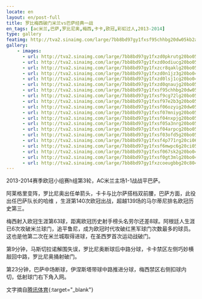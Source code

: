 ```yaml
---
locate: en
layout: en/post-full
title: 罗比梅西破门米兰vs巴萨经典一战
en_tags: [ac米兰,巴萨,罗比尼奥,梅西,卡卡,欧冠,彩虹过人,2013-2014]
type: gallery
featimg: http://tva2.sinaimg.com/large/7bb8bd97gy1fxsf95chhbg20dw05kb2a.gif
gallery:
    - images:
      - url: http://tva2.sinaimg.com/large/7bb8bd97gy1fxzd0pkrutg20bo05ub2b.gif
      - url: http://tva2.sinaimg.com/large/7bb8bd97gy1fxzd0odiucg20bo05ukjn.gif
      - url: http://tva2.sinaimg.com/large/7bb8bd97gy1fxzcr8qaklg20bo055npf.gif
      - url: http://tva2.sinaimg.com/large/7bb8bd97gy1fxzd0n1jz3g20bo04ohdv.gif
      - url: http://tva2.sinaimg.com/large/7bb8bd97gy1fxzd0lsj1cg20bo04ohdv.gif
      - url: http://tva2.sinaimg.com/large/7bb8bd97gy1fxzd0qnaujg20bo05vqv6.gif
      - url: http://tva2.sinaimg.com/large/7bb8bd97gy1fxsf95chhbg20dw05kb2a.gif
      - url: http://tva2.sinaimg.com/large/7bb8bd97gy1fxsf9cg72lg20bo05zhdv.gif
      - url: http://tva2.sinaimg.com/large/7bb8bd97gy1fxsf97e2b3g20bo05zkjm.gif
      - url: http://tva2.sinaimg.com/large/7bb8bd97gy1fxsf06ozyig20dw05knpe.gif
      - url: http://tva2.sinaimg.com/large/7bb8bd97gy1fxsf07mniyg20bo05we83.gif
      - url: http://tva2.sinaimg.com/large/7bb8bd97gy1fxsf04nxpjg20bo05ve81.gif
      - url: http://tva2.sinaimg.com/large/7bb8bd97gy1fxsf05a3nrg20bo05whdv.gif
      - url: http://tva2.sinaimg.com/large/7bb8bd97gy1fxsf04arpcg20bo05uhdv.gif
      - url: http://tva2.sinaimg.com/large/7bb8bd97gy1fxsf03ofd5g20bo05ukjn.gif
      - url: http://tva2.sinaimg.com/large/7bb8bd97gy1fxsf4p771rg20ci06bkjm.gif
      - url: http://tva2.sinaimg.com/large/7bb8bd97gy1fxsf6mwpc6g20ci05shdu.gif
      - url: http://tva2.sinaimg.com/large/7bb8bd97gy1fxsf067sk2g20bo04qkcq.gif
      - url: http://tva2.sinaimg.com/large/7bb8bd97gy1fxsf0gt3mlg20bo04oqv7.gif
      - url: http://tva2.sinaimg.com/large/7bb8bd97gy1fxzcoeugbbg20c804lnpf.gif
---
```


2013-2014赛季欧冠小组赛h组第3轮，AC米兰主场1-1战战平巴萨。

阿莱格里变阵，罗比尼奥出任单箭头，卡卡与比尔萨搭档双前腰，巴萨方面，此役出任巴萨队长的哈维 ，生涯第140次欧冠出战，超越139场的马尔蒂尼排名欧冠历史第三。

梅西射入欧冠生涯第63球，距离欧冠历史射手榜头名劳尔还差8球。阿根廷人生涯已6次攻破米兰球门，追平鲁尼，成为欧冠时代攻破红黑军球门次数最多的球员。这也是他第二次在米兰城取得进球，在圣西罗首次运动战破门。

第9分钟，马斯切拉诺解围失误，罗比尼奥断球后中路分球，卡卡禁区左侧巧妙横敲回中路，罗比尼奥捅射破门。

第23分钟，巴萨中场断球，伊涅斯塔带球中路推进分球，梅西禁区右侧扣球内切，低射球门右下角入网。

文字摘自[腾讯体育](http://sports.qq.com/a/20131023/001867.htm){:target="_blank"}